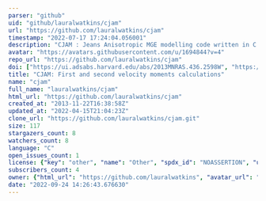 ```yaml
---
parser: "github"
uid: "github/lauralwatkins/cjam"
url: "https://github.com/lauralwatkins/cjam"
timestamp: "2022-07-17 17:24:04.056001"
description: "CJAM : Jeans Anisotropic MGE modelling code written in C from Watkins et al. 2013, MNRAS, 436, 2598"
avatar: "https://avatars.githubusercontent.com/u/1694844?v=4"
repo_url: "https://github.com/lauralwatkins/cjam"
doi: ["https://ui.adsabs.harvard.edu/abs/2013MNRAS.436.2598W", "https://ui.adsabs.harvard.edu/abs/2013ascl.soft12013W/abstract"]
title: "CJAM: First and second velocity moments calculations"
name: "cjam"
full_name: "lauralwatkins/cjam"
html_url: "https://github.com/lauralwatkins/cjam"
created_at: "2013-11-22T16:38:58Z"
updated_at: "2022-04-15T21:04:23Z"
clone_url: "https://github.com/lauralwatkins/cjam.git"
size: 117
stargazers_count: 8
watchers_count: 8
language: "C"
open_issues_count: 1
license: {"key": "other", "name": "Other", "spdx_id": "NOASSERTION", "url": null, "node_id": "MDc6TGljZW5zZTA="}
subscribers_count: 4
owner: {"html_url": "https://github.com/lauralwatkins", "avatar_url": "https://avatars.githubusercontent.com/u/1694844?v=4", "login": "lauralwatkins", "type": "User"}
date: "2022-09-24 14:26:43.676630"
---
```

